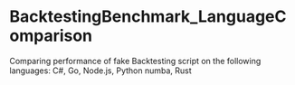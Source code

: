 # BacktestingBenchmark_LanguageComparison
Comparing performance of fake Backtesting script on the following languages: C#, Go, Node.js, Python numba, Rust
